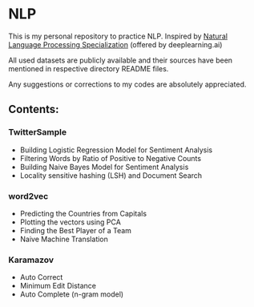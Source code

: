 # NLP

This is my personal repository to practice NLP. Inspired by [Natural Language Processing Specialization](https://www.coursera.org/specializations/natural-language-processing) (offered by deeplearning.ai)

All used datasets are publicly available and their sources have been mentioned in respective directory README files.

Any suggestions or corrections to my codes are absolutely appreciated.

## Contents:

### TwitterSample

- Building Logistic Regression Model for Sentiment Analysis
- Filtering Words by Ratio of Positive to Negative Counts
- Building Naive Bayes Model for Sentiment Analysis
- Locality sensitive hashing (LSH) and Document Search

### word2vec

- Predicting the Countries from Capitals
- Plotting the vectors using PCA
- Finding the Best Player of a Team
- Naive Machine Translation

### Karamazov

- Auto Correct
- Minimum Edit Distance
- Auto Complete (n-gram model)
